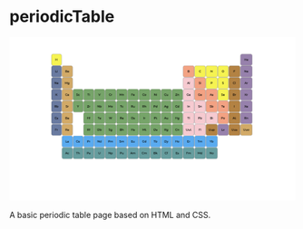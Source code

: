 # periodicTable

<img src="images/screenshot.png"/>

A basic periodic table page based on HTML and CSS.
